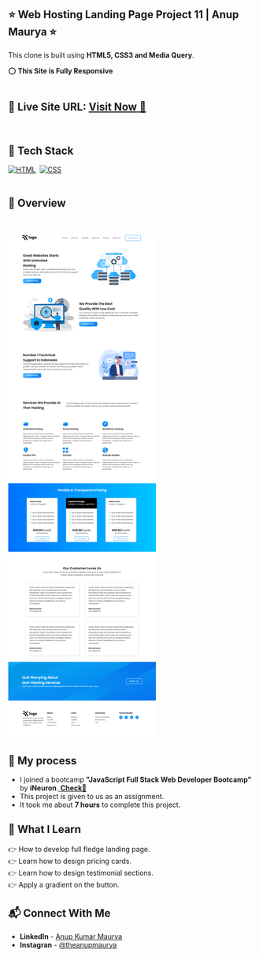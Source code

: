 ## ⭐ Web Hosting Landing Page Project 11 | Anup Maurya ⭐

This clone is built using **HTML5, CSS3 and Media Query**.

⭕ **This Site is Fully Responsive**
<br>
<br>

## 📌 **Live Site URL:** <a href="">**Visit Now** 🚀</a>

<br>

## 📌 Tech Stack

[![HTML](https://img.shields.io/badge/html5%20-%23E34F26.svg?&style=for-the-badge&logo=html5&logoColor=white)](https://github.com/anup-maurya)&nbsp;
[![CSS](https://img.shields.io/badge/css3%20-%231572B6.svg?&style=for-the-badge&logo=css3&logoColor=white)](https://github.com/anup-maurya)&nbsp;
<br>
<br>

## 📌 Overview

<br>

![Screenshot](./images/ScreenCapture.png)

## 📌 My process

- I joined a bootcamp **"JavaScript Full Stack Web Developer Bootcamp"** by **iNeuron**.<a href="https://ineuron.ai/one-neuron/Tech-Neuron?campaign=affiliate&coupon_code=TZMHQCDB"> **Check🚀**</a>
- This project is given to us as an assignment.
- It took me about **7 hours** to complete this project.

## 📌 What I Learn

👉 How to develop full fledge landing page.  
👉 Learn how to design pricing cards.  
👉 Learn how to design testimonial sections.  
👉 Apply a gradient on the button.  

## 📬 Connect With Me

- **LinkedIn** - [Anup Kumar Maurya](https://www.linkedin.com/in/anupmaurya/)
- **Instagran** - [@theanupmaurya](https://www.instagram.com/theanupmaurya)

